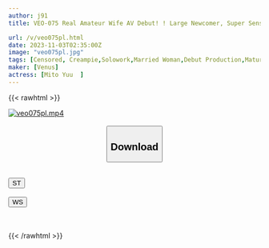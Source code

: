 ```yaml
---
author: j91
title: VEO-075 Real Amateur Wife AV Debut! ! Large Newcomer, Super Sensitive Wife With Erogenous Zones That Reach The Back Of Her Throat, Yu Mito

url: /v/veo075pl.html
date: 2023-11-03T02:35:00Z
image: "veo075pl.jpg"
tags: [Censored, Creampie,Solowork,Married Woman,Debut Production,Mature Woman,Deep Throating	]
maker: [Venus]
actress: [Mito Yuu  ]
---
```



{{< rawhtml >}}

<div class="video" data-videoid="Xk7v13jDPZTDRx1">
    <a href="javascript:;">
        <img src="https://my.j91.asia/v/veo075pl.jpg" width="WIDTH" height="HEIGHT" alt="veo075pl.mp4" loading="lazy">
    </a>
</div>

<script type="text/javascript" src="https://j91.asia/asset/on-demand-st.js"></script>

<br>
  <link rel="stylesheet" href="https://j91.asia/asset/bs5.css">
  
  <center>
  <button class="btn btn-primary" type="button" data-bs-toggle="collapse" data-bs-target=".multi-collapse" aria-expanded="false" aria-controls="multiCollapseExample1 multiCollapseExample2"><h2>Download</h2></button></center>
</p>
<div class="row">
  <div class="col">
    <div class="collapse multi-collapse" id="multiCollapseExample1">
      <div class="card card-body">
	      	      <br>
<div class="buttons">  
<a href="https://streamtape.to/v/Xk7v13jDPZTDRx1"><button class="btn-hover color-3"><i class="fa fa-download"></i> ST</button></a></div>
    </div>
  </div>
</div>
  <div class="col">
    <div class="collapse multi-collapse" id="multiCollapseExample2">
      <div class="card card-body">
	      <br>
<div class="buttons">
    <a href="https://wolfstream.tv/v73e9zs79rrj"><button class="btn-hover color-9"><i class="fa fa-download"></i> WS</button></a></div>
<br><br>
      </div>
    </div>
  </div>
</div>

{{< /rawhtml >}}
